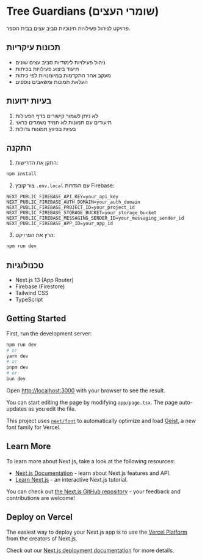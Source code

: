 # Tree Guardians (שומרי העצים)

פרויקט לניהול פעילויות חינוכיות סביב עצים בבית הספר.

## תכונות עיקריות

- ניהול פעילויות לימודיות סביב עצים שונים
- תיעוד ביצוע פעילויות בכיתות
- מעקב אחר התקדמות במיומנויות לפי כיתות
- העלאת תמונות ומשאבים נוספים

## בעיות ידועות

1. לא ניתן לשמור קישורים בדף הפעילות
2. תיעודים עם תמונות לא תמיד נשמרים כראוי
3. בעיות בכיווץ תמונות גדולות

## התקנה

1. התקן את הדרישות:
```bash
npm install
```

2. צור קובץ `.env.local` עם הגדרות Firebase:
```
NEXT_PUBLIC_FIREBASE_API_KEY=your_api_key
NEXT_PUBLIC_FIREBASE_AUTH_DOMAIN=your_auth_domain
NEXT_PUBLIC_FIREBASE_PROJECT_ID=your_project_id
NEXT_PUBLIC_FIREBASE_STORAGE_BUCKET=your_storage_bucket
NEXT_PUBLIC_FIREBASE_MESSAGING_SENDER_ID=your_messaging_sender_id
NEXT_PUBLIC_FIREBASE_APP_ID=your_app_id
```

3. הרץ את הפרויקט:
```bash
npm run dev
```

## טכנולוגיות

- Next.js 13 (App Router)
- Firebase (Firestore)
- Tailwind CSS
- TypeScript

## Getting Started

First, run the development server:

```bash
npm run dev
# or
yarn dev
# or
pnpm dev
# or
bun dev
```

Open [http://localhost:3000](http://localhost:3000) with your browser to see the result.

You can start editing the page by modifying `app/page.tsx`. The page auto-updates as you edit the file.

This project uses [`next/font`](https://nextjs.org/docs/app/building-your-application/optimizing/fonts) to automatically optimize and load [Geist](https://vercel.com/font), a new font family for Vercel.

## Learn More

To learn more about Next.js, take a look at the following resources:

- [Next.js Documentation](https://nextjs.org/docs) - learn about Next.js features and API.
- [Learn Next.js](https://nextjs.org/learn) - an interactive Next.js tutorial.

You can check out [the Next.js GitHub repository](https://github.com/vercel/next.js) - your feedback and contributions are welcome!

## Deploy on Vercel

The easiest way to deploy your Next.js app is to use the [Vercel Platform](https://vercel.com/new?utm_medium=default-template&filter=next.js&utm_source=create-next-app&utm_campaign=create-next-app-readme) from the creators of Next.js.

Check out our [Next.js deployment documentation](https://nextjs.org/docs/app/building-your-application/deploying) for more details.
